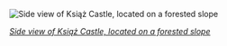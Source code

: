
![Side view of Książ Castle, located on a forested slope](https://upload.wikimedia.org/wikipedia/commons/thumb/e/e0/Ksiaz_-_zamek_01.jpg/675px-Ksiaz_-_zamek_01.jpg)

*[Side view of Książ Castle, located on a forested slope](https://wikipedia.org/wiki/File:Ksiaz_-_zamek_01.jpg)*
